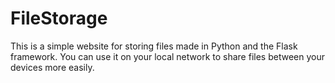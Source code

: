 # FileStorage
This is a simple website for storing files made in Python and the Flask framework.
You can use it on your local network to share files between your devices more easily.
